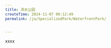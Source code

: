 ```yaml
---
title: 滨水公园
createTime: 2024-11-07 00:12:49
permalink: /ja/SpecializedPark/WaterfrontPark/


---
```


xxxx